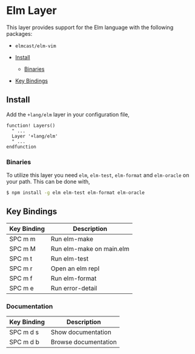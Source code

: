 # Elm Layer

This layer provides support for the Elm language with the following packages:

- `elmcast/elm-vim`

- [Install](#install)

  - [Binaries](#binaries)

- [Key Bindings](#key-bindings)

## Install

Add the `+lang/elm` layer in your configuration file,

```viml
function! Layers()
  " ...
  Layer '+lang/elm'
  " ...
endfunction
```

### Binaries

To utilize this layer you need `elm`, `elm-test`, `elm-format` and `elm-oracle` on your path. This can be done with,

```bash
$ npm install -g elm elm-test elm-format elm-oracle
```

## Key Bindings

Key Binding | Description
----------- | ------------------------
SPC m m     | Run elm-make
SPC m M     | Run elm-make on main.elm
SPC m t     | Run elm-test
SPC m r     | Open an elm repl
SPC m f     | Run elm-format
SPC m e     | Run error-detail

### Documentation

Key Binding | Description
----------- | --------------------
SPC m d s   | Show documentation
SPC m d b   | Browse documentation
